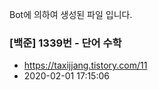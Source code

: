 Bot에 의하여 생성된 파일 입니다. 
### [백준] 1339번 - 단어 수학 
- https://taxijjang.tistory.com/11 
- 2020-02-01 17:15:06 
